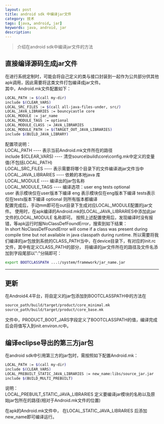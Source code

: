 ```yaml
---
layout: post
title: android sdk 中编译jar文件
category: 技术
tags: [java, android, jar]
keywords: java, android, jar
description: 
---
```


>介绍在android sdk中编译jar文件的方法

## 直接编译源码生成jar文件
在进行系统定制时，可能会将自己定义的类与接口封装到一起作为公共部分供其他apk调用，因此需要将这类文件打包编译成jar文件。    
其中，Android.mk文件配置如下：    

```bash
LOCAL_PATH := $(call my-dir)
include $(CLEAR_VARS)
LOCAL_SRC_FILES := $(call all-java-files-under, src/)
LOCAL_JAVA_LIBRARIES := bouncycastle core
LOCAL_MODULE := jar_name
LOCAL_MODULE_TAGS := optional
LOCAL_MODULE_CLASS := JAVA_LIBRARIES
LOCAL_MODULE_PATH := $(TARGET_OUT_JAVA_LIBRARIES)
include $(BUILD_JAVA_LIBRARY)
```
配置项说明：    
LOCAL_PATH ---- 表示当前Android.mk文件所在的路径    
include $(CLEAR_VARS) ----  清空source\build\core\config.mk中定义的变量值(不包括LOCAL_PATH)    
LOCAL_SRC_FILES ---- 表示需要将哪个目录下的文件编译进jar文件当中     
LOCAL_JAVA_LIBRARIES ---- 依赖的本地java 库     
LOCAL_MODULE ---- 编译出的jar包名称     
LOCAL_MODULE_TAGS ---- 编译选项：user eng tests optional    
  user 表示模块仅在user版本下编译 eng 表示模块仅在eng版本下编译 tests表示仅在tests版本下编译 optional 则所有版本都编译    
配置完成后，手动mm即可在out目录下生成对应LOCAL_MODULE配置的jar文件。
使用时，在apk编译的Android.mk的LOCAL_JAVA_LIBRARIES中添加此jar文件的LOCAL_MODULE 名称即可。
按照上述配置使用后，发现编译时没有报错，等apk运行时报NoClassDefFoundError，搜索到如下结果：    
In short NoClassDefFoundError will come if a class was present during compile time but not available in java classpath during runtime. 
所以需要将我们编译的jar包放到系统的CLASS_PATH当中，在device目录下，有对应的init.rc文件，其中有定义CLASS_PATH的部分，
将编译的jar文件所在的路径及文件名添加到字段尾部以":"分隔即可：    

```bash
export BOOTCLASSPATH ...:/system/framework/jar_name.jar
```

-----------
更新
-----------
在Android4.4平台，将自定义的jar包添加到BOOTCLASSPATH中的方法在

```bash
source_path/build/target/product/core_minimal.mk
source_path/build/target/product/core_base.mk
```

文件中，PRODUCT_BOOT_JARS字段定义了BOOTCLASSPATH的值，编译完成后会将值写入到init.environ.rc中。

## 编译eclipse导出的第三方jar包
在android sdk中引用第三方的jar包时，需按照如下配置Android.mk：    

```bash
LOCAL_PATH := $(call my-dir)
include $(CLEAR_VARS)
LOCAL_PREBUILT_STATIC_JAVA_LIBRARIES := new_name:libs/source_jar.jar
include $(BUILD_MULTI_PREBUILT)
```
说明：    
LOCAL_PREBUILT_STATIC_JAVA_LIBRARIES 定义要编译jar模块的名称以及原始jar包所在的路径(相对于Android.mk文件的位置)    

在apk的Android.mk文件中， 在LOCAL_STATIC_JAVA_LIBRARIES 后添加new_name即可编译运行。
